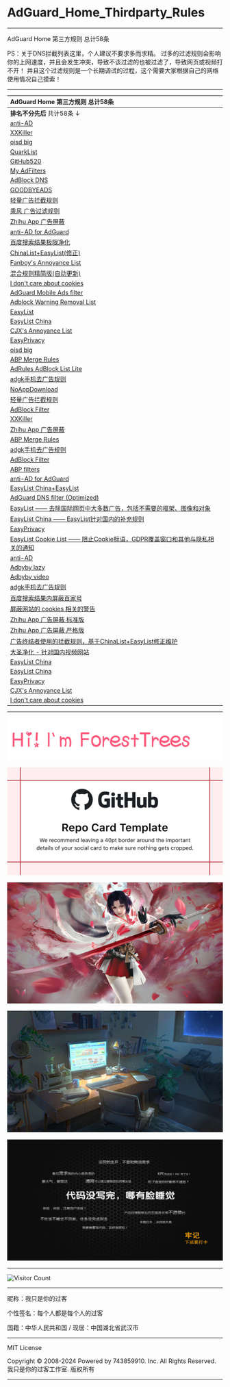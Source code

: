 # AdGuard_Home_Thirdparty_Rules

---

AdGuard Home 第三方规则 总计58条

PS：关于DNS拦截列表这里，个人建议不要求多而求精。
过多的过滤规则会影响你的上网速度，并且会发生冲突，导致不该过滤的也被过滤了，导致网页或视频打不开！
并且这个过滤规则是一个长期调试的过程，这个需要大家根据自己的网络使用情况自己摸索！

---

| AdGuard Home 第三方规则 总计58条 |
| :------------------------- |
| **排名不分先后** 共计58条 ↓ |
| [anti-AD](https://anti-ad.net/easylist.txt) |
| [XXKiller](https://raw.githubusercontent.com/DoingDog/xXKiller/main/w.txt) |
| [oisd big](https://abp.oisd.nl) |
| [QuarkList](https://n2o.io/projects/quarklist/dist/quarklist.txt) |
| [GitHub520](https://raw.hellogithub.com/hosts) |
| [My AdFilters](https://raw.githubusercontent.com/o0HalfLife0o/list/master/ad.txt) |
| [AdBlock DNS](https://raw.githubusercontent.com/217heidai/adblockfilters/main/rules/adblockdns.txt) |
| [GOODBYEADS](https://raw.githubusercontent.com/8680/GOODBYEADS/master/rules.txt) |
| [轻量广告拦截规则](https://raw.githubusercontent.com/damengzhu/banad/main/jiekouAD.txt) |
| [乘风 广告过滤规则](https://raw.githubusercontent.com/xinggsf/Adblock-Plus-Rule/master/rule.txt) |
| [Zhihu App 广告屏蔽](https://raw.githubusercontent.com/zsakvo/AdGuard-Custom-Rule/master/rule/zhihu.txt) |
| [anti-AD for AdGuard](https://anti-ad.net/adguard.txt) |
| [百度搜索结果极限净化](https://raw.githubusercontent.com/banbendalao/ADgk/master/kill-baidu-ad.txt) |
| [ChinaList+EasyList(修正)](http://sub.adtchrome.com/adt-chinalist-easylist.txt) |
| [Fanboy's Annoyance List](https://easylist-downloads.adblockplus.org/fanboy-annoyance.txt) |
| [混合规则精简版(自动更新)](https://lingeringsound.github.io/adblock_auto/Rules/adblock_auto_lite.txt) |
| [I don't care about cookies](https://www.i-dont-care-about-cookies.eu/abp) |
| [AdGuard Mobile Ads filter](https://filters.adtidy.org/extension/ublock/filters/11.txt) |
| [Adblock Warning Removal List](https://easylist-downloads.adblockplus.org/antiadblockfilters.txt) |
| [EasyList](https://easylist-downloads.adblockplus.org/easylist.txt) |
| [EasyList China](https://easylist-downloads.adblockplus.org/easylistchina.txt) |
| [CJX's Annoyance List](https://fastly.jsdelivr.net/gh/cjx82630/cjxlist/cjx-annoyance.txt) |
| [EasyPrivacy](https://easylist-downloads.adblockplus.org/easyprivacy.txt) |
| [oisd big](https://abp.oisd.nl/) |
| [ABP Merge Rules](https://raw.githubusercontent.com/damengzhu/abpmerge/main/abpmerge.txt) |
| [AdRules AdBlock List Lite](https://adrules.top/adblock_lite.txt) |
| [adgk手机去广告规则](https://raw.githubusercontent.com/banbendalao/ADgk/master/ADgk.txt) |
| [NoAppDownload](https://raw.githubusercontent.com/Noyllopa/NoAppDownload/master/NoAppDownload.txt) |
| [轻量广告拦截规则](https://raw.githubusercontent.com/damengzhu/banad/main/jiekouAD.txt) |
| [AdBlock Filter](https://raw.githubusercontent.com/217heidai/adblockfilters/main/rules/adblockfilters.txt) |
| [XXKiller](https://raw.githubusercontent.com/DoingDog/xXKiller/main/w.txt) |
| [Zhihu App 广告屏蔽](https://raw.githubusercontent.com/zsakvo/AdGuard-Custom-Rule/master/rule/zhihu.txt) |
| [ABP Merge Rules](https://raw.githubusercontent.com/damengzhu/abpmerge/main/abpmerge.txt) |
| [adgk手机去广告规则](https://raw.githubusercontent.com/banbendalao/ADgk/master/ADgk.txt) |
| [AdBlock Filter](https://raw.githubusercontent.com/217heidai/adblockfilters/main/rules/adblockfilters.txt) |
| [ABP filters](https://easylist-downloads.adblockplus.org/abp-filters-anti-cv.txt) |
| [anti-AD for AdGuard](https://anti-ad.net/adguard.txt) |
| [EasyList China+EasyList](https://easylist-downloads.adblockplus.org/easylistchina+easylist.txt) |
| [AdGuard DNS filter (Optimized)](https://filters.adtidy.org/android/filters/15_optimized.txt) |
| [EasyList —— 去除国际网页中大多数广告，包括不需要的框架、图像和对象](https://easylist-downloads.adblockplus.org/easylist.txt) |
| [EasyList China —— EasyList针对国内的补充规则](https://easylist-downloads.adblockplus.org/easylistchina.txt) |
| [EasyPrivacy](https://easylist-downloads.adblockplus.org/easyprivacy.txt) |
| [EasyList Cookie List —— 阻止Cookie标语，GDPR覆盖窗口和其他与隐私相关的通知](https://easylist-downloads.adblockplus.org/easylist-cookie.txt) |
| [anti-AD](https://raw.githubusercontent.com/privacy-protection-tools/anti-AD/master/anti-ad-easylist.txt) |
| [Adbyby lazy](https://raw.githubusercontent.com/adbyby/xwhyc-rules/master/lazy.txt) |
| [Adbyby video](https://raw.githubusercontent.com/adbyby/xwhyc-rules/master/video.txt) |
| [adgk手机去广告规则](https://raw.githubusercontent.com/banbendalao/ADgk/master/ADgk.txt) |
| [百度搜索结果内屏蔽百家号](https://raw.githubusercontent.com/banbendalao/ADgk/master/kill-baidu-ad.txt) |
| [屏蔽网站的 cookies 相关的警告](https://www.i-dont-care-about-cookies.eu/abp/) |
| [Zhihu App 广告屏蔽 标准版](https://raw.githubusercontent.com/zsakvo/AdGuard-Custom-Rule/master/rule/zhihu.txt) |
| [Zhihu App 广告屏蔽 严格版](https://raw.githubusercontent.com/zsakvo/AdGuard-Custom-Rule/master/rule/zhihu-strict.txt) |
| [广告终结者使用的拦截规则，基于ChinaList+EasyList修正维护](http://sub.adtchrome.com/adt-chinalist-easylist.txt) |
| [大圣净化 - 针对国内视频网站](https://raw.githubusercontent.com/jdlingyu/ad-wars/master/hosts) |
| [EasyList China](https://easylist-downloads.adblockplus.org/easylistchina.txt) |
| [EasyList China](https://raw.githubusercontent.com/neoFelhz/neohosts/gh-pages/basic/hosts.txt) |
| [EasyPrivacy](https://easylist-downloads.adblockplus.org/easyprivacy.txt) |
| [CJX's Annoyance List](https://raw.githubusercontent.com/cjx82630/cjxlist/master/cjx-annoyance.txt) |
| [I don't care about cookies](https://www.i-dont-care-about-cookies.eu/abp) |

---

<p align="center">
  <img src="https://raw.githubusercontent.com/743859910/AdGuard_Home_Thirdparty_Rules/master/img/1.webp">
</p>

<p align="center">
  <img src="https://raw.githubusercontent.com/743859910/AdGuard_Home_Thirdparty_Rules/master/img/2.webp">
</p>

<p align="center">
  <img src="https://raw.githubusercontent.com/743859910/AdGuard_Home_Thirdparty_Rules/master/img/3.webp">
</p>

<p align="center">
  <img src="https://raw.githubusercontent.com/743859910/AdGuard_Home_Thirdparty_Rules/master/img/4.webp">
</p>

<p align="center">
  <img src="https://raw.githubusercontent.com/743859910/AdGuard_Home_Thirdparty_Rules/master/img/5.webp">
</p>

---

![Visitor Count](https://profile-counter.glitch.me/{AdGuard_Home_Thirdparty_Rules}/count.svg)

---

昵称：我只是你的过客

个性签名：每个人都是每个人的过客

国籍：中华人民共和国 / 现居：中国湖北省武汉市

---

MIT License

Copyright © 2008-2024 Powered by 743859910. Inc. All Rights Reserved. 我只是你的过客工作室. 版权所有

---
